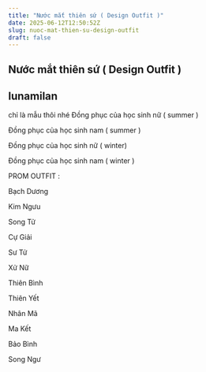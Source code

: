 ```yaml
---
title: "Nước mắt thiên sứ ( Design Outfit )"
date: 2025-06-12T12:50:52Z
slug: nuoc-mat-thien-su-design-outfit
draft: false
---
```


## Nước mắt thiên sứ ( Design Outfit )

## lunamilan

chỉ là mẫu thôi nhé
Đồng phục của học sinh nữ ( summer )

Đồng phục của học sinh nam ( summer )

Đồng phục của học sinh nữ ( winter)

Đồng phục của học sinh nam ( winter )

 
PROM OUTFIT :
 
Bạch Dương 

Kim Ngưu 
 
Song Tử 

Cự Giải 

Sư Tử 

Xử Nữ 

Thiên Bình 

Thiên Yết 

Nhân Mã 

Ma Kết 

Bảo Bình 

Song Ngư